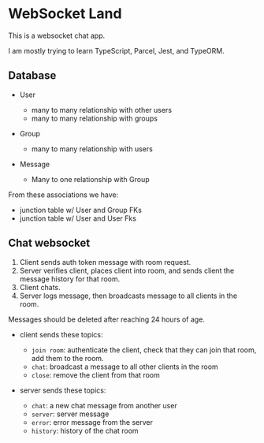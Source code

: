 # WebSocket Land

This is a websocket chat app.

I am mostly trying to learn TypeScript, Parcel, Jest, and TypeORM.

## Database

* User
    * many to many relationship with other users
    * many to many relationship with groups
* Group
    * many to many relationship with users

* Message
    * Many to one relationship with Group

From these associations we have:
* junction table w/ User and Group FKs
* junction table w/ User and User Fks


## Chat websocket

1. Client sends auth token message with room request.
2. Server verifies client, places client into room, and sends client the message history for that room.
4. Client chats.
5. Server logs message, then broadcasts message to all clients in the room.

Messages should be deleted after reaching 24 hours of age.

* client sends these topics:
    * `join room`: authenticate the client, check that they can join that room, add them to the room.
    * `chat`: broadcast a message to all other clients in the room
    * `close`: remove the client from that room

* server sends these topics:
    * `chat`: a new chat message from another user
    * `server`: server message
    * `error`: error message from the server
    * `history`: history of the chat room